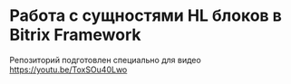# Работа с сущностями HL блоков в Bitrix Framework

Репозиторий подготовлен специально для видео https://youtu.be/ToxSOu40Lwo
